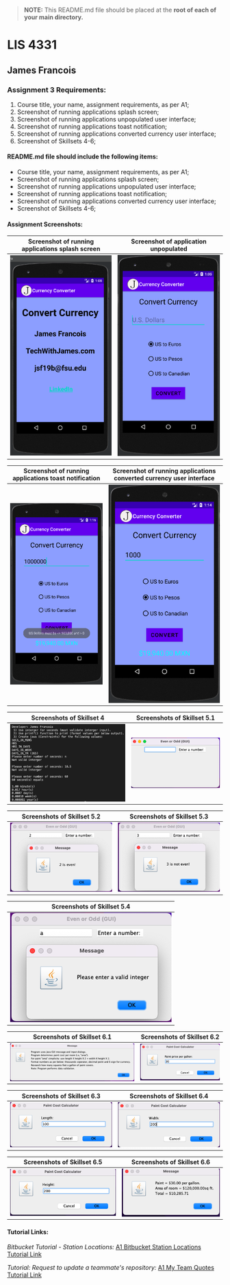 > **NOTE:** This README.md file should be placed at the **root of each of your main directory.**

# LIS 4331

## James Francois

### Assignment 3 Requirements:

1. Course title, your name, assignment requirements, as per A1; 
2. Screenshot of running applications splash screen;
3. Screenshot of running applications unpopulated user interface; 
4. Screenshot of running applications toast notification;
5. Screenshot of running applications converted currency user interface;
6. Screenshot of Skillsets 4-6; 

#### README.md file should include the following items:

* Course title, your name, assignment requirements, as per A1; 
* Screenshot of running applications splash screen;
* Screenshot of running applications unpopulated user interface; 
* Screenshot of running applications toast notification;
* Screenshot of running applications converted currency user interface;
* Screenshot of Skillsets 4-6;

#### Assignment Screenshots:

| Screenshot of running applications splash screen | Screenshot of application unpopulated |
| -------------- | --------------|
| ![Screenshot of running applications splash screen](img/splash.png) | ![Screenshot of application unpopulated](img/unpopulated.png) |

| Screenshot of running applications toast notification | Screenshot of running applications converted currency user interface |
| -------------- | --------------|
| ![Screenshot of running applications toast notification](img/notification.png) | ![Screenshot of running applications converted currency user interface](img/currency.png) |

| Screenshots of Skillset 4 | Screenshots of Skillset 5.1 |
| -------------- | --------------|
| ![Screenshot of Skillset 4](img/skillset04.png) | ![Screenshot of Skillset 5.1](img/skillset51.png) |

| Screenshots of Skillset 5.2 | Screenshots of Skillset 5.3 |
| -------------- | --------------|
| ![Screenshot of Skillset 5.2](img/skillset52.png) | ![Screenshot of Skillset 5.3](img/skillset53.png) |

| Screenshots of Skillset 5.4 |
| -------------- | 
| ![Screenshot of Skillset 5.4](img/skillset54.png) | 

| Screenshots of Skillset 6.1 | Screenshots of Skillset 6.2 |
| -------------- | --------------|
| ![Screenshot of Skillset 6.1](img/skillset61.png) | ![Screenshot of Skillset 6.2](img/skillset62.png) |

| Screenshots of Skillset 6.3 | Screenshots of Skillset 6.4 |
| -------------- | --------------|
| ![Screenshot of Skillset 6.3](img/skillset63.png) | ![Screenshot of Skillset 6.4](img/skillset64.png) |

| Screenshots of Skillset 6.5 | Screenshots of Skillset 6.6 | 
| -------------- | -------------- | 
| ![Screenshot of Skillset 6.5](img/skillset65.png) | ![Screenshot of Skillset 6.6](img/skillset66.png) |  















#### Tutorial Links:

*Bitbucket Tutorial - Station Locations:*
[A1 Bitbucket Station Locations Tutorial Link](https://bitbucket.org/username/bitbucketstationlocations/ "Bitbucket Station Locations")

*Tutorial: Request to update a teammate's repository:*
[A1 My Team Quotes Tutorial Link](https://bitbucket.org/username/myteamquotes/ "My Team Quotes Tutorial")